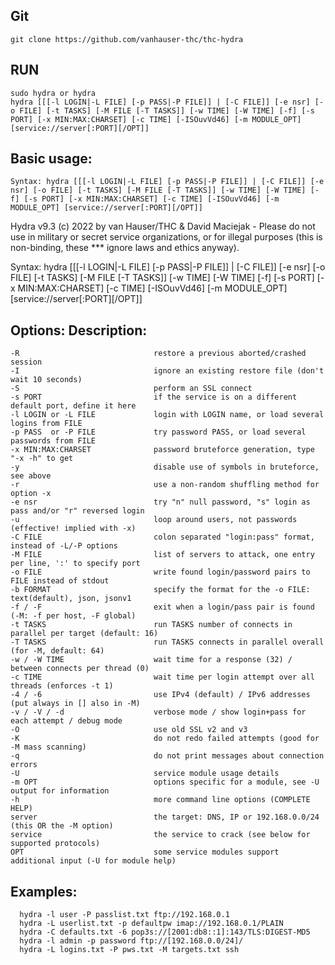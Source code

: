 ## Git
    git clone https://github.com/vanhauser-thc/thc-hydra

## RUN 
    sudo hydra or hydra
    hydra [[[-l LOGIN|-L FILE] [-p PASS|-P FILE]] | [-C FILE]] [-e nsr] [-o FILE] [-t TASKS] [-M FILE [-T TASKS]] [-w TIME] [-W TIME] [-f] [-s PORT] [-x MIN:MAX:CHARSET] [-c TIME] [-ISOuvVd46] [-m MODULE_OPT] [service://server[:PORT][/OPT]]

## Basic usage:
    Syntax: hydra [[[-l LOGIN|-L FILE] [-p PASS|-P FILE]] | [-C FILE]] [-e nsr] [-o FILE] [-t TASKS] [-M FILE [-T TASKS]] [-w TIME] [-W TIME] [-f] [-s PORT] [-x MIN:MAX:CHARSET] [-c TIME] [-ISOuvVd46] [-m MODULE_OPT] [service://server[:PORT][/OPT]]


Hydra v9.3 (c) 2022 by van Hauser/THC & David Maciejak - Please do not use in military or secret service organizations, or for illegal purposes (this is non-binding, these *** ignore laws and ethics anyway).

   Syntax: hydra [[[-l LOGIN|-L FILE] [-p PASS|-P FILE]] | [-C FILE]] [-e nsr] [-o FILE] [-t TASKS] [-M FILE [-T TASKS]] [-w TIME] [-W TIME] [-f] [-s PORT] [-x MIN:MAX:CHARSET] [-c TIME] [-ISOuvVd46] [-m MODULE_OPT] [service://server[:PORT][/OPT]]

## Options:                                            Description:
    -R                              restore a previous aborted/crashed session
    -I                              ignore an existing restore file (don't wait 10 seconds)
    -S                              perform an SSL connect  
    -s PORT                         if the service is on a different default port, define it here
    -l LOGIN or -L FILE             login with LOGIN name, or load several logins from FILE
    -p PASS  or -P FILE             try password PASS, or load several passwords from FILE
    -x MIN:MAX:CHARSET              password bruteforce generation, type "-x -h" to get
    -y                              disable use of symbols in bruteforce, see above
    -r                              use a non-random shuffling method for option -x
    -e nsr                          try "n" null password, "s" login as pass and/or "r" reversed login
    -u                              loop around users, not passwords (effective! implied with -x)
    -C FILE                         colon separated "login:pass" format, instead of -L/-P options
    -M FILE                         list of servers to attack, one entry per line, ':' to specify port
    -o FILE                         write found login/password pairs to FILE instead of stdout
    -b FORMAT                       specify the format for the -o FILE: text(default), json, jsonv1
    -f / -F                         exit when a login/pass pair is found (-M: -f per host, -F global)
    -t TASKS                        run TASKS number of connects in parallel per target (default: 16)
    -T TASKS                        run TASKS connects in parallel overall (for -M, default: 64)
    -w / -W TIME                    wait time for a response (32) / between connects per thread (0)
    -c TIME                         wait time per login attempt over all threads (enforces -t 1)
    -4 / -6                         use IPv4 (default) / IPv6 addresses (put always in [] also in -M)
    -v / -V / -d                    verbose mode / show login+pass for each attempt / debug mode 
    -O                              use old SSL v2 and v3
    -K                              do not redo failed attempts (good for -M mass scanning)
    -q                              do not print messages about connection errors
    -U                              service module usage details
    -m OPT                          options specific for a module, see -U output for information
    -h                              more command line options (COMPLETE HELP)
    server                          the target: DNS, IP or 192.168.0.0/24 (this OR the -M option)
    service                         the service to crack (see below for supported protocols)
    OPT                             some service modules support additional input (-U for module help)
  



## Examples:
      hydra -l user -P passlist.txt ftp://192.168.0.1
      hydra -L userlist.txt -p defaultpw imap://192.168.0.1/PLAIN
      hydra -C defaults.txt -6 pop3s://[2001:db8::1]:143/TLS:DIGEST-MD5
      hydra -l admin -p password ftp://[192.168.0.0/24]/
      hydra -L logins.txt -P pws.txt -M targets.txt ssh

